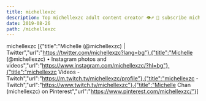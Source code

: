 ```yaml
---
title: michellexzc
description: Top michellexzc adult content creator 👁♐️ 👑 subscribe michellexzc to my porn site below IG michellexzc
date: 2019-08-26
path: /michellexzc
---
```


michellexzc
[{"title":"Michelle (@michellexzc) | Twitter","url":"https://twitter.com/michellexzc?lang=bg"},{"title":"Michelle (@michellexzc) • Instagram photos and videos","url":"https://www.instagram.com/michellexzc/?hl=bg"},{"title":"michellexzc Videos - Twitch","url":"https://m.twitch.tv/michellexzc/profile"},{"title":"michellexzc - Twitch","url":"https://www.twitch.tv/michellexzc"},{"title":"Michelle Chan (michellexzc) on Pinterest","url":"https://www.pinterest.com/michellexzc/"}]

